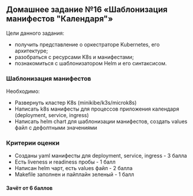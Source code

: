 ## Домашнее задание №16 «Шаблонизация манифестов "Календаря"»

Цели данного задания: 
* получить представление о оркестраторе Kubernetes, его архитектуре; 
* разобраться с ресурсами K8s и манифестами;
* познакомиться с шаблонизатором Helm и его синтаксисом.


###  Шаблонизация манифестов
Необходимо:
- Развернуть кластер K8s (minikibe/k3s/microk8s)
- Написать k8s манифесты для процессов приложения календаря (deployment, service, ingress)
- Написать helm chart для шаблонизации манифестов, создать values файл с дефолтными значениями

### Критерии оценки
- Созданы yaml манифесты для deployment, service, ingress - 3 балла
- Есть liveness и readiness пробы - 1 балл
- Написан helm чарт, есть values файл - 2 балла
- Makefile заполнен и пайплайн зеленый - 1 балл

#### Зачёт от 6 баллов